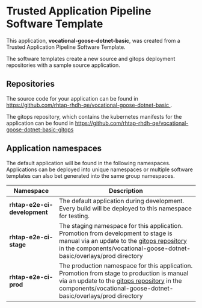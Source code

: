 # Trusted Application Pipeline Software Template

This application, **vocational-goose-dotnet-basic**, was created from a Trusted Application Pipeline Software Template.

The software templates create a new source and gitops deployment repositories with a sample source application. 

## Repositories

The source code for your application can be found in [https://github.com/rhtap-rhdh-qe/vocational-goose-dotnet-basic ](https://github.com/rhtap-rhdh-qe/vocational-goose-dotnet-basic ).
 
The gitops repository, which contains the kubernetes manifests for the application can be found in 
[https://github.com/rhtap-rhdh-qe/vocational-goose-dotnet-basic-gitops ](https://github.com/rhtap-rhdh-qe/vocational-goose-dotnet-basic-gitops ) 

## Application namespaces 

The default application will be found in the following namespaces. Applications can be deployed into unique namespaces or multiple software templates can also bet generated into the same group namespaces.  

|  Namespace   |  Description   |  
| -------- | -------- |   
| **rhtap-e2e-ci-development** | The default application during development. Every build will be deployed to this namespace for testing. | 
| **rhtap-e2e-ci-stage** | The staging namespace for this application. Promotion from development to stage is manual via an update to the [gitops repository](https://github.com/rhtap-rhdh-qe/vocational-goose-dotnet-basic-gitops ) in the components/vocational-goose-dotnet-basic/overlays/prod directory |  
| **rhtap-e2e-ci-prod** | The production namespace for this application. Promotion from stage to production is manual via an update to the [gitops repository](https://github.com/rhtap-rhdh-qe/vocational-goose-dotnet-basic-gitops ) in the components/vocational-goose-dotnet-basic/overlays/prod directory | 